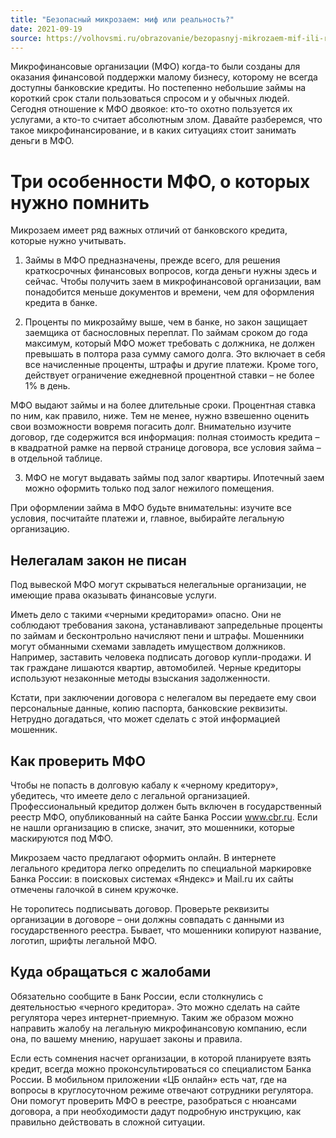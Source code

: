 ```yaml
---
title: "Безопасный микрозаем: миф или реальность?"
date: 2021-09-19
source: https://volhovsmi.ru/obrazovanie/bezopasnyj-mikrozaem-mif-ili-realnost
---
```


Микрофинансовые организации (МФО) когда-то были созданы для оказания финансовой поддержки малому бизнесу, которому не всегда доступны банковские кредиты. Но постепенно небольшие займы на короткий срок стали пользоваться спросом и у обычных людей. Сегодня отношение к МФО двоякое: кто-то охотно пользуется их услугами, а кто-то считает абсолютным злом. Давайте разберемся, что такое микрофинансирование, и в каких ситуациях стоит занимать деньги в МФО.

# Три особенности МФО, о которых нужно помнить

Микрозаем имеет ряд важных отличий от банковского кредита, которые нужно учитывать.

1. Займы в МФО предназначены, прежде всего, для решения краткосрочных финансовых вопросов, когда деньги нужны здесь и сейчас. Чтобы получить заем в микрофинансовой организации, вам понадобится меньше документов и времени, чем для оформления кредита в банке.

2. Проценты по микрозайму выше, чем в банке, но закон защищает заемщика от баснословных переплат. По займам сроком до года максимум, который МФО может требовать с должника, не должен превышать в полтора раза сумму самого долга. Это включает в себя все начисленные проценты, штрафы и другие платежи. Кроме того, действует ограничение ежедневной процентной ставки – не более 1% в день.

МФО выдают займы и на более длительные сроки. Процентная ставка по ним, как правило, ниже. Тем не менее, нужно взвешенно оценить свои возможности вовремя погасить долг. Внимательно изучите договор, где содержится вся информация: полная стоимость кредита – в квадратной рамке на первой странице договора, все условия займа – в отдельной таблице.

3. МФО не могут выдавать займы под залог квартиры. Ипотечный заем можно оформить только под залог нежилого помещения.

При оформлении займа в МФО будьте внимательны: изучите все условия, посчитайте платежи и, главное, выбирайте легальную организацию.

## Нелегалам закон не писан

Под вывеской МФО могут скрываться нелегальные организации, не имеющие права оказывать финансовые услуги.

Иметь дело с такими «черными кредиторами» опасно. Они не соблюдают требования закона, устанавливают запредельные проценты по займам и бесконтрольно начисляют пени и штрафы. Мошенники могут обманными схемами завладеть имуществом должников. Например, заставить человека подписать договор купли-продажи. И так граждане лишаются квартир, автомобилей. Черные кредиторы используют незаконные методы взыскания задолженности.

Кстати, при заключении договора с нелегалом вы передаете ему свои персональные данные, копию паспорта, банковские реквизиты. Нетрудно догадаться, что может сделать с этой информацией мошенник.

## Как проверить МФО

Чтобы не попасть в долговую кабалу к «черному кредитору», убедитесь, что имеете дело с легальной организацией. Профессиональный кредитор должен быть включен в государственный реестр МФО, опубликованный на сайте Банка России www.cbr.ru. Если не нашли организацию в списке, значит, это мошенники, которые маскируются под МФО.

Микрозаем часто предлагают оформить онлайн. В интернете легального кредитора легко определить по специальной маркировке Банка России: в поисковых системах «Яндекс» и Mail.ru их сайты отмечены галочкой в синем кружочке.

Не торопитесь подписывать договор. Проверьте реквизиты организации в договоре – они должны совпадать с данными из государственного реестра. Бывает, что мошенники копируют название, логотип, шрифты легальной МФО.

## Куда обращаться с жалобами

Обязательно сообщите в Банк России, если столкнулись с деятельностью «черного кредитора». Это можно сделать на сайте регулятора через интернет-приемную. Таким же образом можно направить жалобу на легальную микрофинансовую компанию, если она, по вашему мнению, нарушает законы и правила.

Если есть сомнения насчет организации, в которой планируете взять кредит, всегда можно проконсультироваться со специалистом Банка России. В мобильном приложении «ЦБ онлайн» есть чат, где на вопросы в круглосуточном режиме отвечают сотрудники регулятора. Они помогут проверить МФО в реестре, разобраться с нюансами договора, а при необходимости дадут подробную инструкцию, как правильно действовать в сложной ситуации.